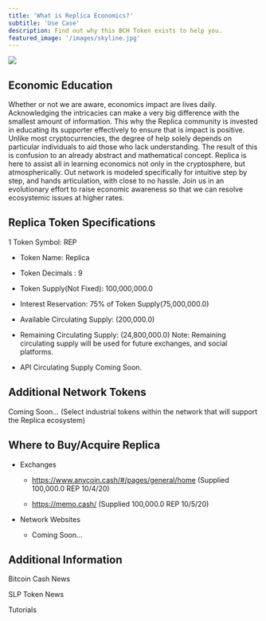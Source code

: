 ```yaml
---
title: 'What is Replica Economics?'
subtitle: 'Use Case'
description: Find out why this BCH Token exists to help you.
featured_image: '/images/skyline.jpg'
---
```


![](../images/replica_logo_2.jpeg)

## Economic Education

Whether or not we are aware, economics impact are lives daily. Acknowledging the intricacies can make a very big 		difference with the smallest amount of information. This why the Replica community is invested in educating its supporter effectively to ensure that is impact is positive. Unlike most cryptocurrencies, the degree of help solely depends on particular individuals to aid those who lack understanding. The result of this is confusion to an already abstract and mathematical concept. Replica is here to assist all in learning economics not only in the cryptosphere, but atmospherically. Out network is modeled specifically for intuitive step by step, and hands articulation, with close to no hassle. Join us in an evolutionary effort to raise economic awareness so that we can resolve ecosystemic issues at higher rates.


## Replica Token Specifications

1 Token Symbol: REP

* Token Name: Replica

* Token Decimals : 9

* Token Supply(Not Fixed): 100,000,000.0

* Interest Reservation: 75% of Token Supply(75,000,000.0)

* Available Circulating Supply: (200,000.0)

* Remaining Circulating Supply: (24,800,000.0)
  Note: Remaining circulating supply will be used for future exchanges, and social platforms.
  
* API Circulating Supply Coming Soon. 

## Additional Network Tokens

Coming Soon...
(Select industrial tokens within the network that will support the Replica ecosystem)


## Where to Buy/Acquire Replica

* Exchanges

  * https://www.anycoin.cash/#/pages/general/home
   (Supplied 100,000.0 REP 10/4/20)
  
  * https://memo.cash/
   (Supplied 100,000.0 REP 10/5/20)
  
* Network Websites

  * Coming Soon...
  
  
## Additional Information

Bitcoin Cash News

SLP Token News

Tutorials
